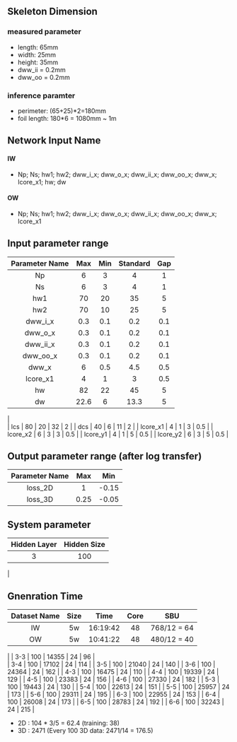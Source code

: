## Skeleton Dimension 
### measured parameter
- length: 65mm
- width: 25mm
- height: 35mm
- dww_ii = 0.2mm
- dww_oo = 0.2mm
### inference paramter
- perimeter: (65+25)*2=180mm
- foil length: 180*6 = 1080mm ~ 1m

## Network Input Name
#### IW
- Np; Ns; hw1; hw2; dww_i_x; dww_o_x; dww_ii_x; dww_oo_x; dww_x; lcore_x1; hw; dw
#### OW
- Np; Ns; hw1; hw2; dww_i_x; dww_o_x; dww_ii_x; dww_oo_x; dww_x; lcore_x1

## Input parameter range
| Parameter Name | Max          | Min         | Standard           | Gap |
| :------------: | :----------: | :---------: | :----------------: | :--:|
| Np             | 6            | 3           | 4                  | 1   |
| Ns             | 6            | 3           | 4                  | 1   |
| hw1            | 70           | 20          | 35                 | 5   |
| hw2            | 70           | 10          | 25                 | 5   |
| dww_i_x        | 0.3          | 0.1         | 0.2                | 0.1 |
| dww_o_x        | 0.3          | 0.1         | 0.2                | 0.1 |
| dww_ii_x       | 0.3          | 0.1         | 0.2                | 0.1 |
| dww_oo_x       | 0.3          | 0.1         | 0.2                | 0.1 |
| dww_x          | 6            | 0.5         | 4.5                | 0.5 |
| lcore_x1       | 4            | 1           | 3                  | 0.5 |
| hw             | 82           | 22          | 45                 | 5   |
| dw             | 22.6         | 6           | 13.3               | 5   | 
|  
| lcs            | 80           | 20          | 32                 | 2   |
| dcs            | 40           | 6           | 11                 | 2   |
| lcore_x1       | 4            | 1           | 3                  | 0.5 |
| lcore_x2       | 6            | 3           | 3                  | 0.5 |
| lcore_y1       | 4            | 1           | 5                  | 0.5 |
| lcore_y2       | 6            | 3           | 5                  | 0.5 |

## Output parameter range (after log transfer)
| Parameter Name | Max          | Min         | 
| :------------: | :----------: | :---------: |
| loss_2D        | 1            | -0.15       |   
| loss_3D        | 0.25         | -0.05       |   

## System parameter
|  Hidden Layer | Hidden Size  | 
| :-----------: | :----------: | 
|  3            | 100          | 
|


## Gnenration Time
|  Dataset Name | Size         | Time        | Core  | SBU          |
| :-----------: | :----------: | :---------: | :----:| :---------:  |
| IW            | 5w           | 16:19:42    | 48    | 768/12 = 64  |
| OW            | 5w           | 10:41:22    | 48    | 480/12 = 40  |
|
| 3-3           | 100          | 14355       | 24    | 96           |  
| 3-4           | 100          | 17102       | 24    | 114          |
| 3-5           | 100          | 21040       | 24    | 140          |
| 3-6           | 100          | 24364       | 24    | 162          |
| 4-3           | 100          | 16475       | 24    | 110          |
| 4-4           | 100          | 19339       | 24    | 129          |
| 4-5           | 100          | 23383       | 24    | 156          |
| 4-6           | 100          | 27330       | 24    | 182          |
| 5-3           | 100          | 19443       | 24    | 130          |
| 5-4           | 100          | 22613       | 24    | 151          |
| 5-5           | 100          | 25957       | 24    | 173          |
| 5-6           | 100          | 29311       | 24    | 195          |
| 6-3           | 100          | 22955       | 24    | 153          |
| 6-4           | 100          | 26008       | 24    | 173          |
| 6-5           | 100          | 28783       | 24    | 192          |
| 6-6           | 100          | 32243       | 24    | 215          |
- 2D : 104 * 3/5 = 62.4 (training: 38)
- 3D : 2471 (Every 100 3D data: 2471/14 = 176.5)